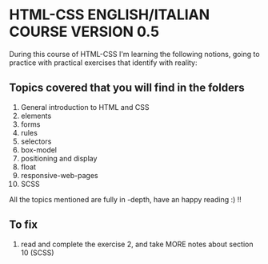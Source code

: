 # HTML-CSS ENGLISH/ITALIAN COURSE VERSION 0.5

During this course of HTML-CSS I'm learning the following notions, going to practice with practical exercises that identify with reality:

## Topics covered that you will find in the folders

1.  General introduction to HTML and CSS
2.  elements
3.  forms
4.  rules
5.  selectors
6.  box-model 
7.  positioning and display
8.  float
9.  responsive-web-pages
10. SCSS


All the topics mentioned are fully in -depth, have an happy reading :) !!

## To fix

1. read and complete the exercise 2, and take MORE notes about section 10 (SCSS)